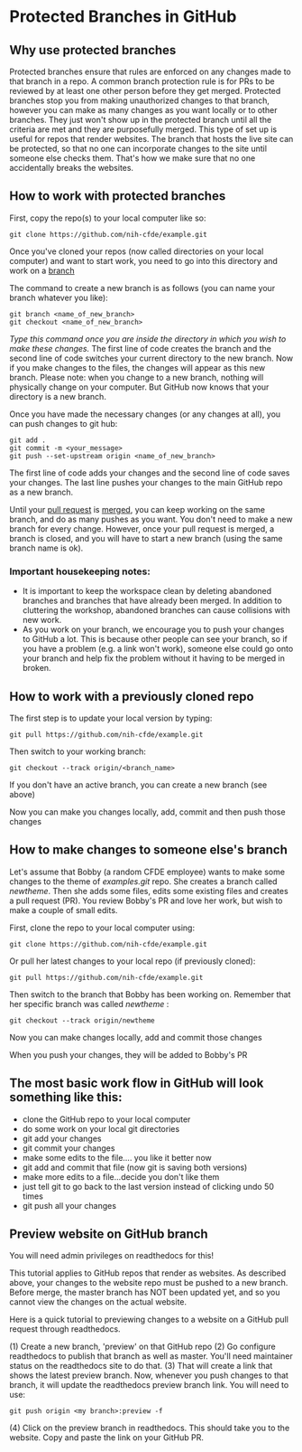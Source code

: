 Protected Branches in GitHub
============================

Why use protected branches
--------------------------

Protected branches ensure that rules are enforced on any changes made to
that branch in a repo. A common branch protection rule is for PRs to be reviewed
by at least one other person before they get merged. Protected branches stop you
from making unauthorized changes to that branch, however you can make as
many changes as you want locally or to other branches. They just won't show up
in the protected branch until all the criteria are met and they are purposefully merged.
This type of set up is useful for repos that render websites. The branch that hosts
the live site can be protected, so that no one can incorporate changes to the
site until someone else checks them. That's how we make sure that no one
accidentally breaks the websites.

How to work with protected branches
-----------------------------------

First, copy the repo(s) to your local computer like so:

    git clone https://github.com/nih-cfde/example.git

Once you've cloned your repos (now called directories on your local
computer) and want to start work, you need to go into this directory and
work on a
[branch](https://github.com/nih-cfde/organization/blob/master/GitHubUsage.md#definitions)

The command to create a new branch is as follows (you can name your
branch whatever you like):

    git branch <name_of_new_branch>
    git checkout <name_of_new_branch>

*Type this command once you are inside the directory in which you wish
to make these changes.* The first line of code creates the branch and
the second line of code switches your current directory to the new
branch. Now if you make changes to the files, the changes will appear as
this new branch. Please note: when you change to a new branch, nothing
will physically change on your computer. But GitHub now knows that your
directory is a new branch.

Once you have made the necessary changes (or any changes at all), you
can push changes to git hub:

    git add .
    git commit -m <your_message>
    git push --set-upstream origin <name_of_new_branch>

The first line of code adds your changes and the second line of code
saves your changes. The last line pushes your changes to the main GitHub
repo as a new branch.

Until your [pull request](https://github.com/nih-cfde/organization/blob/master/GitHubUsage.md#definitions)
is [merged](https://github.com/nih-cfde/organization/blob/master/GitHubUsage.md#merging-pull-requests),
you can keep working on the same branch, and do as many pushes as you
want. You don't need to make a new branch for every change. However,
once your pull request is merged, a branch is closed, and you will have
to start a new branch (using the same branch name is ok).

### Important housekeeping notes:

-   It is important to keep the workspace clean by deleting abandoned
    branches and branches that have already been merged. In addition to
    cluttering the workshop, abandoned branches can cause collisions
    with new work.
-   As you work on your branch, we encourage you to push your changes to
    GitHub a lot. This is because other people can see your branch, so
    if you have a problem (e.g. a link won't work), someone else could
    go onto your branch and help fix the problem without it having to be
    merged in broken.

How to work with a previously cloned repo
-----------------------------------------

The first step is to update your local version by typing:

    git pull https://github.com/nih-cfde/example.git

Then switch to your working branch:

    git checkout --track origin/<branch_name>

If you don't have an active branch, you can create a new branch (see
above)

Now you can make you changes locally, add, commit and then push those
changes

How to make changes to someone else\'s branch
---------------------------------------------

Let's assume that Bobby (a random CFDE employee) wants to make some
changes to the theme of *examples.git* repo. She creates a branch called
*newtheme*. Then she adds some files, edits some existing files and
creates a pull request (PR). You review Bobby's PR and love her work,
but wish to make a couple of small edits.

First, clone the repo to your local computer using:

    git clone https://github.com/nih-cfde/example.git

Or pull her latest changes to your local repo (if previously cloned):

    git pull https://github.com/nih-cfde/example.git

Then switch to the branch that Bobby has been working on. Remember that
her specific branch was called *newtheme* :

    git checkout --track origin/newtheme

Now you can make changes locally, add and commit those changes

When you push your changes, they will be added to Bobby's PR

The most basic work flow in GitHub will look something like this:
-----------------------------------------------------------------

-   clone the GitHub repo to your local computer
-   do some work on your local git directories
-   git add your changes
-   git commit your changes
-   make some edits to the file.... you like it better now
-   git add and commit that file (now git is saving both versions)
-   make more edits to a file...decide you don't like them
-   just tell git to go back to the last version instead of clicking
    undo 50 times
-   git push all your changes

Preview website on GitHub branch
--------------------------------

You will need admin privileges on readthedocs for this!

This tutorial applies to GitHub repos that render as websites. As
described above, your changes to the website repo must be pushed to a
new branch. Before merge, the master branch has NOT been updated yet,
and so you cannot view the changes on the actual website. 

Here is a quick tutorial to previewing changes to a website on a GitHub
pull request through readthedocs.

(1) Create a new branch, 'preview' on that GitHub repo
(2) Go configure readthedocs to publish that branch as well as master.
    You'll need maintainer status on the readthedocs site to do that.
(3) That will create a link that shows the latest preview branch. Now,
    whenever you push changes to that branch, it will update the
    readthedocs preview branch link. You will need to use:

<!-- -->

    git push origin <my branch>:preview -f

(4) Click on the preview branch in readthedocs. This should take you to
    the website. Copy and paste the link on your GitHub PR.

